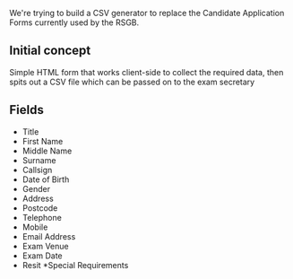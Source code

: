 We're trying to build a CSV generator to replace the Candidate Application Forms currently used by the RSGB. 

## Initial concept

Simple HTML form that works client-side to collect the required data, then spits out a CSV file which can be passed on to the exam secretary

## Fields

* Title
* First Name
* Middle Name
* Surname
* Callsign
* Date of Birth
* Gender
* Address
* Postcode
* Telephone
* Mobile
* Email Address
* Exam Venue
* Exam Date
* Resit
*Special Requirements
